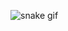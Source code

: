 ![snake gif](https://github.com/nchertolin/SoulTree-nchertolin/output/github-contribution-grid-snake.svg)
